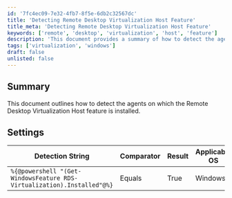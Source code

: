 ```yaml
---
id: '7fc4ec09-7e32-4fb7-8f5e-6db2c32567dc'
title: 'Detecting Remote Desktop Virtualization Host Feature'
title_meta: 'Detecting Remote Desktop Virtualization Host Feature'
keywords: ['remote', 'desktop', 'virtualization', 'host', 'feature']
description: 'This document provides a summary of how to detect the agents on which the Remote Desktop Virtualization Host feature is installed using PowerShell. It includes settings and detection strings relevant for Windows operating systems.'
tags: ['virtualization', 'windows']
draft: false
unlisted: false
---
```


## Summary

This document outlines how to detect the agents on which the Remote Desktop Virtualization Host feature is installed.

## Settings

| Detection String                                      | Comparator | Result | Applicable OS |
|------------------------------------------------------|------------|--------|----------------|
| `%{@powershell "(Get-WindowsFeature RDS-Virtualization).Installed"@%}` | Equals     | True   | Windows        |

